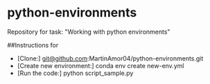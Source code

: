 # python-environments
Repository for task: "Working with python environments"

##Instructions for
 - [Clone:] git@github.com:MartinAmor04/python-environments.git
 - [Create new environment:] conda env create new-env.yml
 - [Run the code:] python script_sample.py
 
 
